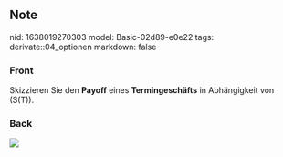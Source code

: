 ## Note
nid: 1638019270303
model: Basic-02d89-e0e22
tags: derivate::04_optionen
markdown: false

### Front
Skizzieren Sie den <b>Payoff</b> eines <b>Termingeschäfts</b> in
Abhängigkeit von \(S(T)\).

### Back
<img src="paste-e9638a3b8ece194d3ec433b36a3569d5d17597ef.jpg">
